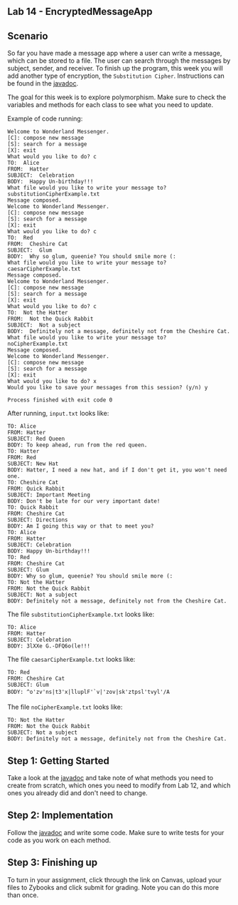 ## Lab 14 - EncryptedMessageApp
 
## Scenario 
So far you have made a message app where a user can write a message, which can be stored to a file. The user can search through the messages by subject, sender, and receiver. To finish up the program, this week you will add another type of encryption, the `Substitution Cipher`. Instructions can be found in the [javadoc](https://csu-compsci-cs163-4.github.io/Lab14EncryptedMessageApp/package-summary.html).

The goal for this week is to explore polymorphism. Make sure to check the variables and methods for each class to see what you need to update.

Example of code running:

```text
Welcome to Wonderland Messenger.
[C]: compose new message
[S]: search for a message
[X]: exit
What would you like to do? c
TO:  Alice
FROM:  Hatter
SUBJECT:  Celebration
BODY:  Happy Un-birthday!!!
What file would you like to write your message to?  substitutionCipherExample.txt
Message composed.
Welcome to Wonderland Messenger.
[C]: compose new message
[S]: search for a message
[X]: exit
What would you like to do? c
TO:  Red
FROM:  Cheshire Cat
SUBJECT:  Glum
BODY:  Why so glum, queenie? You should smile more (:
What file would you like to write your message to?  caesarCipherExample.txt
Message composed.
Welcome to Wonderland Messenger.
[C]: compose new message
[S]: search for a message
[X]: exit
What would you like to do? c
TO:  Not the Hatter
FROM:  Not the Quick Rabbit
SUBJECT:  Not a subject
BODY:  Definitely not a message, definitely not from the Cheshire Cat.
What file would you like to write your message to?  noCipherExample.txt
Message composed.
Welcome to Wonderland Messenger.
[C]: compose new message
[S]: search for a message
[X]: exit
What would you like to do? x
Would you like to save your messages from this session? (y/n) y

Process finished with exit code 0

```

After running, `input.txt` looks like:
```text
TO: Alice
FROM: Hatter
SUBJECT: Red Queen
BODY: To keep ahead, run from the red queen.
TO: Hatter
FROM: Red
SUBJECT: New Hat
BODY: Hatter, I need a new hat, and if I don't get it, you won't need one.
TO: Cheshire Cat
FROM: Quick Rabbit
SUBJECT: Important Meeting
BODY: Don't be late for our very important date!
TO: Quick Rabbit
FROM: Cheshire Cat
SUBJECT: Directions
BODY: Am I going this way or that to meet you?
TO: Alice
FROM: Hatter
SUBJECT: Celebration
BODY: Happy Un-birthday!!!
TO: Red
FROM: Cheshire Cat
SUBJECT: Glum
BODY: Why so glum, queenie? You should smile more (:
TO: Not the Hatter
FROM: Not the Quick Rabbit
SUBJECT: Not a subject
BODY: Definitely not a message, definitely not from the Cheshire Cat.
```

The file `substitutionCipherExample.txt` looks like: 

``` text
TO: Alice
FROM: Hatter
SUBJECT: Celebration
BODY: 3lXXe G.-DFQ6o(le!!!
```

The file `caesarCipherExample.txt` looks like: 

``` text
TO: Red
FROM: Cheshire Cat
SUBJECT: Glum
BODY: ^o'zv'ns|t3'x|lluplF'`v|'zov|sk'ztpsl'tvyl'/A
```

The file `noCipherExample.txt` looks like: 

``` text
TO: Not the Hatter
FROM: Not the Quick Rabbit
SUBJECT: Not a subject
BODY: Definitely not a message, definitely not from the Cheshire Cat.
```

## Step 1: Getting Started
Take a look at the [javadoc](https://csu-compsci-cs163-4.github.io/Lab14EncryptedMessageApp/package-summary.html) and take note of what methods you need to create from scratch, which ones you need to modify from Lab 12, and which ones you already did and don't need to change. 

## Step 2: Implementation
Follow the [javadoc](https://csu-compsci-cs163-4.github.io/Lab14EncryptedMessageApp/package-summary.html) and write some code. Make sure to write tests for your code as you work on each method.

## Step 3: Finishing up
To turn in your assignment, click through the link on Canvas, upload your files to Zybooks and click submit for grading. Note you can do this more than once.

